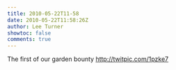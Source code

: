 ```yaml
---
title: 2010-05-22T11-58
date: 2010-05-22T11:58:26Z
author: Lee Turner
showtoc: false
comments: true
---
```


The first of our garden bounty  http://twitpic.com/1pzke7

